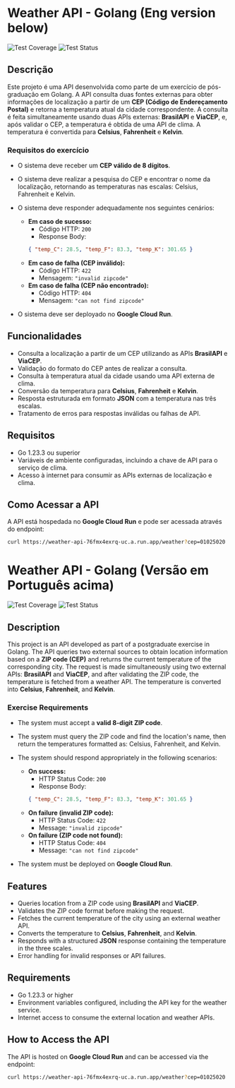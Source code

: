 # Weather API - Golang (Eng version below)

![Test Coverage](https://codecov.io/gh/felipegenef/post-graduation-exercise-cloud-run-weather-api/branch/main/graph/badge.svg)
![Test Status](https://github.com/felipegenef/post-graduation-exercise-cloud-run-weather-api/actions/workflows/go.yaml/badge.svg)

## Descrição

Este projeto é uma API desenvolvida como parte de um exercício de pós-graduação em Golang. A API consulta duas fontes externas para obter informações de localização a partir de um **CEP (Código de Endereçamento Postal)** e retorna a temperatura atual da cidade correspondente. A consulta é feita simultaneamente usando duas APIs externas: **BrasilAPI** e **ViaCEP**, e, após validar o CEP, a temperatura é obtida de uma API de clima. A temperatura é convertida para **Celsius**, **Fahrenheit** e **Kelvin**.

### Requisitos do exercício

- O sistema deve receber um **CEP válido de 8 dígitos**.
- O sistema deve realizar a pesquisa do CEP e encontrar o nome da localização, retornando as temperaturas nas escalas: Celsius, Fahrenheit e Kelvin.
- O sistema deve responder adequadamente nos seguintes cenários:
  - **Em caso de sucesso:**
    - Código HTTP: `200`
    - Response Body: 
    ```json
    { "temp_C": 28.5, "temp_F": 83.3, "temp_K": 301.65 }
    ```
  - **Em caso de falha (CEP inválido):**
    - Código HTTP: `422`
    - Mensagem: `"invalid zipcode"`
  - **Em caso de falha (CEP não encontrado):**
    - Código HTTP: `404`
    - Mensagem: `"can not find zipcode"`

- O sistema deve ser deployado no **Google Cloud Run**.

## Funcionalidades

- Consulta a localização a partir de um CEP utilizando as APIs **BrasilAPI** e **ViaCEP**.
- Validação do formato do CEP antes de realizar a consulta.
- Consulta à temperatura atual da cidade usando uma API externa de clima.
- Conversão da temperatura para **Celsius**, **Fahrenheit** e **Kelvin**.
- Resposta estruturada em formato **JSON** com a temperatura nas três escalas.
- Tratamento de erros para respostas inválidas ou falhas de API.

## Requisitos

- Go 1.23.3 ou superior
- Variáveis de ambiente configuradas, incluindo a chave de API para o serviço de clima.
- Acesso à internet para consumir as APIs externas de localização e clima.

## Como Acessar a API

A API está hospedada no **Google Cloud Run** e pode ser acessada através do endpoint:

```bash
curl https://weather-api-76fmx4exrq-uc.a.run.app/weather?cep=01025020
```

# Weather API - Golang (Versão em Português acima)

![Test Coverage](https://codecov.io/gh/felipegenef/post-graduation-exercise-cloud-run-weather-api/branch/main/graph/badge.svg)
![Test Status](https://github.com/felipegenef/post-graduation-exercise-cloud-run-weather-api/actions/workflows/go.yaml/badge.svg)

## Description

This project is an API developed as part of a postgraduate exercise in Golang. The API queries two external sources to obtain location information based on a **ZIP code (CEP)** and returns the current temperature of the corresponding city. The request is made simultaneously using two external APIs: **BrasilAPI** and **ViaCEP**, and after validating the ZIP code, the temperature is fetched from a weather API. The temperature is converted into **Celsius**, **Fahrenheit**, and **Kelvin**.

### Exercise Requirements

- The system must accept a **valid 8-digit ZIP code**.
- The system must query the ZIP code and find the location's name, then return the temperatures formatted as: Celsius, Fahrenheit, and Kelvin.
- The system should respond appropriately in the following scenarios:
  - **On success:**
    - HTTP Status Code: `200`
    - Response Body: 
    ```json
    { "temp_C": 28.5, "temp_F": 83.3, "temp_K": 301.65 }
    ```
  - **On failure (invalid ZIP code):**
    - HTTP Status Code: `422`
    - Message: `"invalid zipcode"`
  - **On failure (ZIP code not found):**
    - HTTP Status Code: `404`
    - Message: `"can not find zipcode"`

- The system must be deployed on **Google Cloud Run**.

## Features

- Queries location from a ZIP code using **BrasilAPI** and **ViaCEP**.
- Validates the ZIP code format before making the request.
- Fetches the current temperature of the city using an external weather API.
- Converts the temperature to **Celsius**, **Fahrenheit**, and **Kelvin**.
- Responds with a structured **JSON** response containing the temperature in the three scales.
- Error handling for invalid responses or API failures.

## Requirements

- Go 1.23.3 or higher
- Environment variables configured, including the API key for the weather service.
- Internet access to consume the external location and weather APIs.

## How to Access the API

The API is hosted on **Google Cloud Run** and can be accessed via the endpoint:

```bash
curl https://weather-api-76fmx4exrq-uc.a.run.app/weather?cep=01025020
```